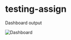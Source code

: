 # testing-assign
Dashboard output

![Dashboard](https://github.com/ChabbiNitnaware/testing-assign/assets/127964013/5466a281-7cd1-4a96-a378-20f031d3b23b)
